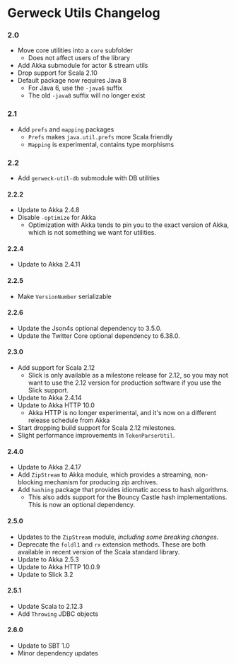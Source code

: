 # Gerweck Utils Changelog

### 2.0

  - Move core utilities into a `core` subfolder
    - Does not affect users of the library
  - Add Akka submodule for actor & stream utils
  - Drop support for Scala 2.10
  - Default package now requires Java 8
    - For Java 6, use the `-java6` suffix
    - The old `-java8` suffix will no longer exist

### 2.1

  - Add `prefs` and `mapping` packages
    - `Prefs` makes `java.util.prefs` more Scala friendly
    - `Mapping` is experimental, contains type morphisms

### 2.2

  - Add `gerweck-util-db` submodule with DB utilities

#### 2.2.2

  - Update to Akka 2.4.8
  - Disable `-optimize` for Akka
     - Optimization with Akka tends to pin you to the exact version of Akka,
       which is not something we want for utilities.

#### 2.2.4

  - Update to Akka 2.4.11

#### 2.2.5

  - Make `VersionNumber` serializable

#### 2.2.6

  - Update the Json4s optional dependency to 3.5.0.
  - Update the Twitter Core optional dependency to 6.38.0.

#### 2.3.0

  - Add support for Scala 2.12
    - Slick is only available as a milestone release for 2.12, so you may not
      want to use the 2.12 version for production software if you use the
      Slick support.
  - Update to Akka 2.4.14
  - Update to Akka HTTP 10.0
    - Akka HTTP is no longer experimental, and it's now on a different release
      schedule from Akka
  - Start dropping build support for Scala 2.12 milestones.
  - Slight performance improvements in `TokenParserUtil`.

#### 2.4.0

  - Update to Akka 2.4.17
  - Add `ZipStream` to Akka module, which provides a streaming, non-blocking
    mechanism for producing zip archives.
  - Add `hashing` package that provides idiomatic access to hash algorithms.
    - This also adds support for the Bouncy Castle hash implementations. This
      is now an optional dependency.

#### 2.5.0

  - Updates to the `ZipStream` module, *including some breaking changes*.
  - Deprecate the `foldl1` and `rx` extension methods. These are both
    available in recent version of the Scala standard library.
  - Update to Akka 2.5.3
  - Update to Akka HTTP 10.0.9
  - Update to Slick 3.2

#### 2.5.1

  - Update Scala to 2.12.3
  - Add `Throwing` JDBC objects

#### 2.6.0

  - Update to SBT 1.0
  - Minor dependency updates
